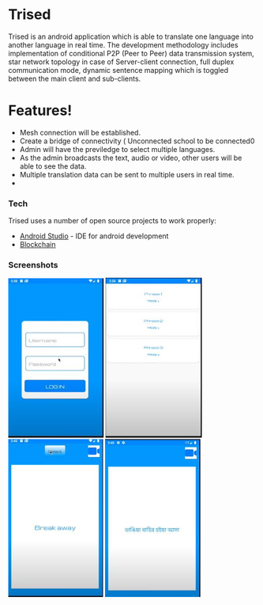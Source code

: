 # Trised
Trised is an android application which is able to translate one language into another language in real time.
The development methodology includes implementation of conditional P2P (Peer to Peer) data transmission system, 
star network topology in case of Server-client connection, full duplex communication mode, dynamic sentence mapping
which is toggled between the main client and sub-clients. 
 
# Features!

  - Mesh connection will be established.
  - Create a bridge of connectivity ( Unconnected school to be connected0
  - Admin will have the previledge to select multiple languages.
  - As the admin broadcasts the text, audio or video, other users will be able to see the data.
  - Multiple translation data can be sent to multiple users in real time.
  - 
### Tech

Trised uses a number of open source projects to work properly:
* [Android Studio](https://en.wikipedia.org/wiki/Android_Studio) - IDE for android development
*  [Blockchain](https://www.blockchain.com/) 

### Screenshots
![](/screen1.JPG)
![](/screen2.JPG)
![](/screen3.JPG)
![](/screen3k.JPG)



